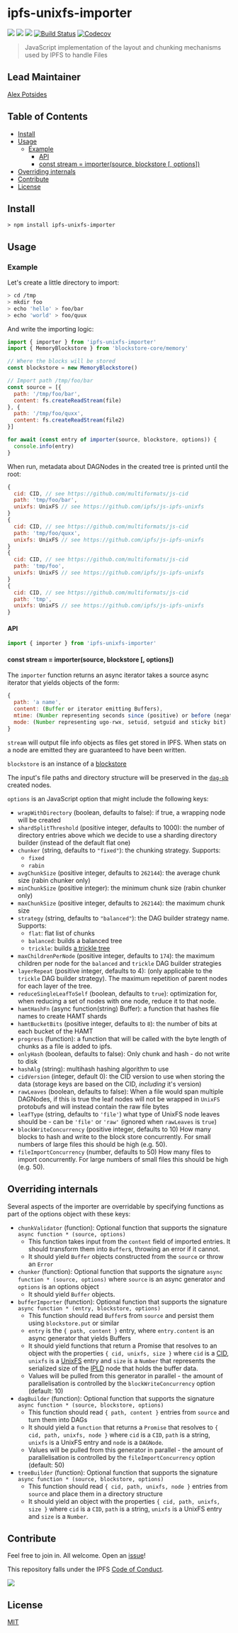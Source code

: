 # ipfs-unixfs-importer <!-- omit in toc -->

[![](https://img.shields.io/badge/made%20by-Protocol%20Labs-blue.svg?style=flat-square)](http://ipn.io)
[![](https://img.shields.io/badge/project-IPFS-blue.svg?style=flat-square)](http://ipfs.io/)
[![](https://img.shields.io/badge/freenode-%23ipfs-blue.svg?style=flat-square)](http://webchat.freenode.net/?channels=%23ipfs)
[![Build Status](https://flat.badgen.net/travis/ipfs/js-ipfs-unixfs)](https://travis-ci.com/ipfs/js-ipfs-unixfs)
[![Codecov](https://codecov.io/gh/ipfs/js-ipfs-unixfs/branch/master/graph/badge.svg)](https://codecov.io/gh/ipfs/js-ipfs-unixfs)

> JavaScript implementation of the layout and chunking mechanisms used by IPFS to handle Files

## Lead Maintainer <!-- omit in toc -->

[Alex Potsides](https://github.com/achingbrain)

## Table of Contents <!-- omit in toc -->

- [Install](#install)
- [Usage](#usage)
  - [Example](#example)
    - [API](#api)
    - [const stream = importer(source, blockstore [, options])](#const-stream--importersource-blockstore--options)
- [Overriding internals](#overriding-internals)
- [Contribute](#contribute)
- [License](#license)

## Install

```
> npm install ipfs-unixfs-importer
```

## Usage

### Example

Let's create a little directory to import:

```sh
> cd /tmp
> mkdir foo
> echo 'hello' > foo/bar
> echo 'world' > foo/quux
```

And write the importing logic:

```js
import { importer } from 'ipfs-unixfs-importer'
import { MemoryBlockstore } from 'blockstore-core/memory'

// Where the blocks will be stored
const blockstore = new MemoryBlockstore()

// Import path /tmp/foo/bar
const source = [{
  path: '/tmp/foo/bar',
  content: fs.createReadStream(file)
}, {
  path: '/tmp/foo/quxx',
  content: fs.createReadStream(file2)
}]

for await (const entry of importer(source, blockstore, options)) {
  console.info(entry)
}
```

When run, metadata about DAGNodes in the created tree is printed until the root:

```js
{
  cid: CID, // see https://github.com/multiformats/js-cid
  path: 'tmp/foo/bar',
  unixfs: UnixFS // see https://github.com/ipfs/js-ipfs-unixfs
}
{
  cid: CID, // see https://github.com/multiformats/js-cid
  path: 'tmp/foo/quxx',
  unixfs: UnixFS // see https://github.com/ipfs/js-ipfs-unixfs
}
{
  cid: CID, // see https://github.com/multiformats/js-cid
  path: 'tmp/foo',
  unixfs: UnixFS // see https://github.com/ipfs/js-ipfs-unixfs
}
{
  cid: CID, // see https://github.com/multiformats/js-cid
  path: 'tmp',
  unixfs: UnixFS // see https://github.com/ipfs/js-ipfs-unixfs
}
```

#### API

```js
import { importer } from 'ipfs-unixfs-importer'
```

#### const stream = importer(source, blockstore [, options])

The `importer` function returns an async iterator takes a source async iterator that yields objects of the form:

```js
{
  path: 'a name',
  content: (Buffer or iterator emitting Buffers),
  mtime: (Number representing seconds since (positive) or before (negative) the Unix Epoch),
  mode: (Number representing ugo-rwx, setuid, setguid and sticky bit)
}
```

`stream` will output file info objects as files get stored in IPFS. When stats on a node are emitted they are guaranteed to have been written.

`blockstore` is an instance of a [blockstore][]

The input's file paths and directory structure will be preserved in the [`dag-pb`](https://github.com/ipld/js-dag-pb) created nodes.

`options` is an JavaScript option that might include the following keys:

- `wrapWithDirectory` (boolean, defaults to false): if true, a wrapping node will be created
- `shardSplitThreshold` (positive integer, defaults to 1000): the number of directory entries above which we decide to use a sharding directory builder (instead of the default flat one)
- `chunker` (string, defaults to `"fixed"`): the chunking strategy. Supports:
  - `fixed`
  - `rabin`
- `avgChunkSize` (positive integer, defaults to `262144`): the average chunk size (rabin chunker only)
- `minChunkSize` (positive integer): the minimum chunk size (rabin chunker only)
- `maxChunkSize` (positive integer, defaults to `262144`): the maximum chunk size
- `strategy` (string, defaults to `"balanced"`): the DAG builder strategy name. Supports:
  - `flat`: flat list of chunks
  - `balanced`: builds a balanced tree
  - `trickle`: builds [a trickle tree](https://github.com/ipfs/specs/pull/57#issuecomment-265205384)
- `maxChildrenPerNode` (positive integer, defaults to `174`): the maximum children per node for the `balanced` and `trickle` DAG builder strategies
- `layerRepeat` (positive integer, defaults to 4): (only applicable to the `trickle` DAG builder strategy). The maximum repetition of parent nodes for each layer of the tree.
- `reduceSingleLeafToSelf` (boolean, defaults to `true`): optimization for, when reducing a set of nodes with one node, reduce it to that node.
- `hamtHashFn` (async function(string) Buffer): a function that hashes file names to create HAMT shards
- `hamtBucketBits` (positive integer, defaults to `8`): the number of bits at each bucket of the HAMT
- `progress` (function): a function that will be called with the byte length of chunks as a file is added to ipfs.
- `onlyHash` (boolean, defaults to false): Only chunk and hash - do not write to disk
- `hashAlg` (string): multihash hashing algorithm to use
- `cidVersion` (integer, default 0): the CID version to use when storing the data (storage keys are based on the CID, _including_ it's version)
- `rawLeaves` (boolean, defaults to false): When a file would span multiple DAGNodes, if this is true the leaf nodes will not be wrapped in `UnixFS` protobufs and will instead contain the raw file bytes
- `leafType` (string, defaults to `'file'`) what type of UnixFS node leaves should be - can be `'file'` or `'raw'` (ignored when `rawLeaves` is `true`)
- `blockWriteConcurrency` (positive integer, defaults to 10) How many blocks to hash and write to the block store concurrently. For small numbers of large files this should be high (e.g. 50).
- `fileImportConcurrency` (number, defaults to 50) How many files to import concurrently. For large numbers of small files this should be high (e.g. 50).

## Overriding internals

Several aspects of the importer are overridable by specifying functions as part of the options object with these keys:

- `chunkValidator` (function): Optional function that supports the signature `async function * (source, options)`
  - This function takes input from the `content` field of imported entries. It should transform them into `Buffer`s, throwing an error if it cannot.
  - It should yield `Buffer` objects constructed from the `source` or throw an `Error`
- `chunker` (function): Optional function that supports the signature `async function * (source, options)` where `source` is an async generator and `options` is an options object
  - It should yield `Buffer` objects.
- `bufferImporter` (function): Optional function that supports the signature `async function * (entry, blockstore, options)`
  - This function should read `Buffer`s from `source` and persist them using `blockstore.put` or similar
  - `entry` is the `{ path, content }` entry, where `entry.content` is an async generator that yields Buffers
  - It should yield functions that return a Promise that resolves to an object with the properties `{ cid, unixfs, size }` where `cid` is a [CID], `unixfs` is a [UnixFS] entry and `size` is a `Number` that represents the serialized size of the [IPLD] node that holds the buffer data.
  - Values will be pulled from this generator in parallel - the amount of parallelisation is controlled by the `blockWriteConcurrency` option (default: 10)
- `dagBuilder` (function): Optional function that supports the signature `async function * (source, blockstore, options)`
  - This function should read `{ path, content }` entries from `source` and turn them into DAGs
  - It should yield a `function` that returns a `Promise` that resolves to `{ cid, path, unixfs, node }` where `cid` is a `CID`, `path` is a string, `unixfs` is a UnixFS entry and `node` is a `DAGNode`.
  - Values will be pulled from this generator in parallel - the amount of parallelisation is controlled by the `fileImportConcurrency` option (default: 50)
- `treeBuilder` (function): Optional function that supports the signature `async function * (source, blockstore, options)`
  - This function should read `{ cid, path, unixfs, node }` entries from `source` and place them in a directory structure
  - It should yield an object with the properties `{ cid, path, unixfs, size }` where `cid` is a `CID`, `path` is a string, `unixfs` is a UnixFS entry and `size` is a `Number`.

[blockstore]: https://github.com/ipfs/js-ipfs-interfaces/tree/master/packages/interface-blockstore#readme
[UnixFS]: https://github.com/ipfs/specs/tree/master/unixfs
[IPLD]: https://github.com/ipld/js-ipld
[CID]: https://github.com/multiformats/js-cid

## Contribute

Feel free to join in. All welcome. Open an [issue](https://github.com/ipfs/js-ipfs-unixfs-importer/issues)!

This repository falls under the IPFS [Code of Conduct](https://github.com/ipfs/community/blob/master/code-of-conduct.md).

[![](https://cdn.rawgit.com/jbenet/contribute-ipfs-gif/master/img/contribute.gif)](https://github.com/ipfs/community/blob/master/contributing.md)

## License

[MIT](LICENSE)
